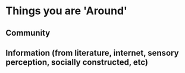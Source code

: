 # Things you are 'Around'

## Community

## Information (from literature, internet, sensory perception, socially constructed, etc)
